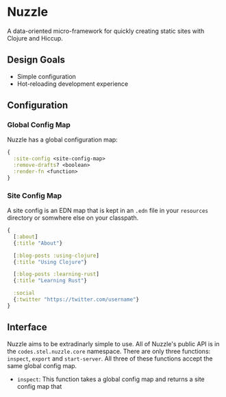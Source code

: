 # Nuzzle
A data-oriented micro-framework for quickly creating static sites with Clojure and Hiccup.

## Design Goals
- Simple configuration
- Hot-reloading development experience

## Configuration
### Global Config Map
Nuzzle has a global configuration map:
```clojure
{
  :site-config <site-config-map>
  :remove-drafts? <boolean>
  :render-fn <function>
}
```

### Site Config Map
A site config is an EDN map that is kept in an `.edn` file in your `resources` directory or somwhere else on your classpath.
```clojure
{
  [:about]
  {:title "About"}

  [:blog-posts :using-clojure]
  {:title "Using Clojure"}

  [:blog-posts :learning-rust]
  {:title "Learning Rust"}

  :social
  {:twitter "https://twitter.com/username"}
}
```

## Interface
Nuzzle aims to be extradinarly simple to use. All of Nuzzle's public API is in the `codes.stel.nuzzle.core` namespace. There are only three functions: `inspect`, `export` and `start-server`. All three of these functions accept the same global config map.
- `inspect`: This function takes a global config map and returns a site config map that 

